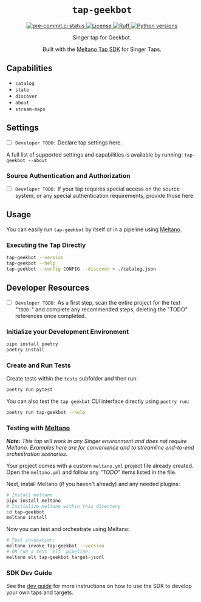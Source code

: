 <div align="center">

# `tap-geekbot`

<div>
  <a href="https://results.pre-commit.ci/latest/github/edgarrmondragon/tap-betterstack/main">
    <img alt="pre-commit.ci status" src="https://results.pre-commit.ci/badge/github/edgarrmondragon/tap-betterstack/main.svg"/>
  </a>
  <a href="https://github.com/edgarrmondragon/tap-betterstack/blob/main/LICENSE">
    <img alt="License" src="https://img.shields.io/github/license/edgarrmondragon/tap-betterstack"/>
  </a>
  <a href="https://github.com/astral-sh/ruff">
    <img src="https://img.shields.io/endpoint?url=https://raw.githubusercontent.com/charliermarsh/ruff/main/assets/badge/v2.json" alt="Ruff" style="max-width:100%;">
  </a>
  <a href="https://pypi.org/p/tap-geekbot/">
    <img alt="Python versions" src="https://img.shields.io/pypi/pyversions/tap-geekbot"/>
  </a>
</div>

Singer tap for Geekbot.

Built with the [Meltano Tap SDK](https://sdk.meltano.com) for Singer Taps.

</div>

## Capabilities

* `catalog`
* `state`
* `discover`
* `about`
* `stream-maps`

## Settings

- [ ] `Developer TODO:` Declare tap settings here.

A full list of supported settings and capabilities is available by running: `tap-geekbot --about`

### Source Authentication and Authorization

- [ ] `Developer TODO:` If your tap requires special access on the source system, or any special authentication requirements, provide those here.

## Usage

You can easily run `tap-geekbot` by itself or in a pipeline using [Meltano](https://meltano.com/).

### Executing the Tap Directly

```bash
tap-geekbot --version
tap-geekbot --help
tap-geekbot --config CONFIG --discover > ./catalog.json
```

## Developer Resources

- [ ] `Developer TODO:` As a first step, scan the entire project for the text "`TODO:`" and complete any recommended steps, deleting the "TODO" references once completed.

### Initialize your Development Environment

```bash
pipx install poetry
poetry install
```

### Create and Run Tests

Create tests within the `tests` subfolder and then run:

```bash
poetry run pytest
```

You can also test the `tap-geekbot` CLI interface directly using `poetry run`:

```bash
poetry run tap-geekbot --help
```

### Testing with [Meltano](https://www.meltano.com)

_**Note:** This tap will work in any Singer environment and does not require Meltano.
Examples here are for convenience and to streamline end-to-end orchestration scenarios._

Your project comes with a custom `meltano.yml` project file already created. Open the `meltano.yml` and follow any _"TODO"_ items listed in
the file.

Next, install Meltano (if you haven't already) and any needed plugins:

```bash
# Install meltano
pipx install meltano
# Initialize meltano within this directory
cd tap-geekbot
meltano install
```

Now you can test and orchestrate using Meltano:

```bash
# Test invocation:
meltano invoke tap-geekbot --version
# OR run a test `elt` pipeline:
meltano elt tap-geekbot target-jsonl
```

### SDK Dev Guide

See the [dev guide](https://sdk.meltano.com/en/latest/dev_guide.html) for more instructions on how to use the SDK to
develop your own taps and targets.
